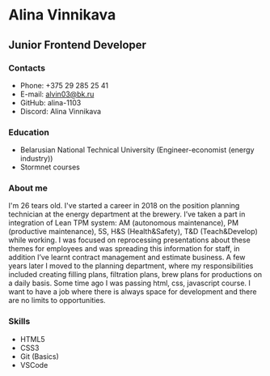 # Alina Vinnikava

## Junior Frontend Developer

### Contacts
* Phone: +375 29 285 25 41
* E-mail: alvin03@bk.ru
* GitHub: alina-1103
* Discord: Alina Vinnikava

### Education
* Belarusian National Technical University (Engineer-economist (energy industry))
* Stormnet courses

### About me
I'm 26 tears old. I've started a career in 2018 on the position planning technician at the energy department at the brewery. I’ve taken a part in integration of Lean TPM system: AM (autonomous maintenance), PM (productive maintenance), 5S, H&S (Health&Safety), T&D (Teach&Develop) while working. I was focused on reprocessing presentations about these themes for employees and was spreading this information for staff, in addition I’ve learnt contract management and estimate business. A few years later I moved to the planning department, where my responsibilities included creating filling plans, filtration plans, brew plans for productions on a daily basis.
Some time ago I was passing html, css, javascript course. 
I want to have a job where there is always space for development and there are no limits to opportunities.

### Skills
* HTML5
* CSS3
* Git (Basics)
* VSCode
